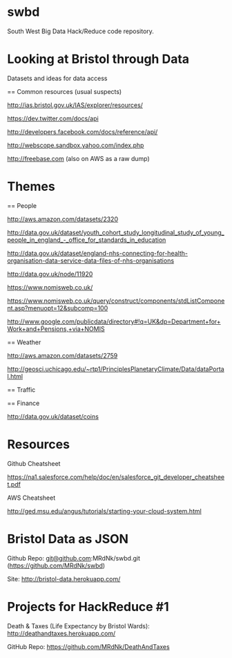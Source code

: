 swbd
====

South West Big Data Hack/Reduce code repository.

Looking at Bristol through Data
===============================

Datasets and ideas for data access

== Common resources (usual suspects)

http://ias.bristol.gov.uk/IAS/explorer/resources/

https://dev.twitter.com/docs/api

http://developers.facebook.com/docs/reference/api/

http://webscope.sandbox.yahoo.com/index.php

http://freebase.com (also on AWS as a raw dump)


Themes
======

== People

http://aws.amazon.com/datasets/2320

http://data.gov.uk/dataset/youth_cohort_study_longitudinal_study_of_young_people_in_england_-_office_for_standards_in_education

http://data.gov.uk/dataset/england-nhs-connecting-for-health-organisation-data-service-data-files-of-nhs-organisations

http://data.gov.uk/node/11920

https://www.nomisweb.co.uk/

https://www.nomisweb.co.uk/query/construct/components/stdListComponent.asp?menuopt=12&subcomp=100

http://www.google.com/publicdata/directory#!q=UK&dp=Department+for+Work+and+Pensions,+via+NOMIS


== Weather

http://aws.amazon.com/datasets/2759

http://geosci.uchicago.edu/~rtp1/PrinciplesPlanetaryClimate/Data/dataPortal.html

== Traffic


== Finance

http://data.gov.uk/dataset/coins


Resources
=========

Github Cheatsheet

https://na1.salesforce.com/help/doc/en/salesforce_git_developer_cheatsheet.pdf

AWS Cheatsheet

http://ged.msu.edu/angus/tutorials/starting-your-cloud-system.html


Bristol Data as JSON
===================
Github Repo: git@github.com:MRdNk/swbd.git (https://github.com/MRdNk/swbd)

Site: http://bristol-data.herokuapp.com/


Projects for HackReduce #1
==========================

Death & Taxes (Life Expectancy by Bristol Wards): http://deathandtaxes.herokuapp.com/

GitHub Repo: https://github.com/MRdNk/DeathAndTaxes
